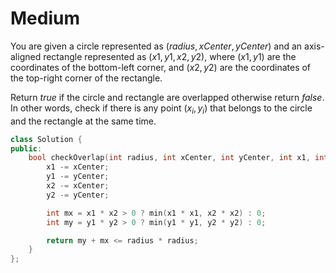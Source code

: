 # Medium

You are given a circle represented as $(radius, xCenter, yCenter)$ and an axis-aligned rectangle represented as $(x1, y1, x2, y2)$, where $(x1, y1)$ are the coordinates of the bottom-left corner, and $(x2, y2)$ are the coordinates of the top-right corner of the rectangle.

Return $true$ if the circle and rectangle are overlapped otherwise return $false$. In other words, check if there is any point $(x_i, y_i)$ that belongs to the circle and the rectangle at the same time.

```cpp
class Solution {
public:
    bool checkOverlap(int radius, int xCenter, int yCenter, int x1, int y1, int x2, int y2) {
        x1 -= xCenter;
        y1 -= yCenter;
        x2 -= xCenter;
        y2 -= yCenter;

        int mx = x1 * x2 > 0 ? min(x1 * x1, x2 * x2) : 0;
        int my = y1 * y2 > 0 ? min(y1 * y1, y2 * y2) : 0;

        return my + mx <= radius * radius;
    }
};
```
